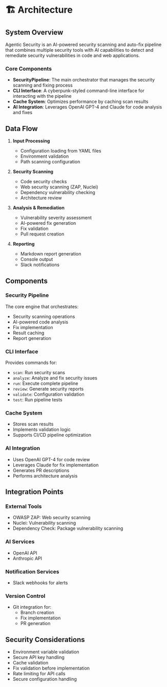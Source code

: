 # 🏗️ Architecture

## System Overview
Agentic Security is an AI-powered security scanning and auto-fix pipeline that combines multiple security tools with AI capabilities to detect and remediate security vulnerabilities in code and web applications.

### Core Components
- **SecurityPipeline**: The main orchestrator that manages the security scanning and fixing process
- **CLI Interface**: A cyberpunk-styled command-line interface for interacting with the pipeline
- **Cache System**: Optimizes performance by caching scan results
- **AI Integration**: Leverages OpenAI GPT-4 and Claude for code analysis and fixes

## Data Flow
1. **Input Processing**
   - Configuration loading from YAML files
   - Environment validation
   - Path scanning configuration

2. **Security Scanning**
   - Code security checks
   - Web security scanning (ZAP, Nuclei)
   - Dependency vulnerability checking
   - Architecture review

3. **Analysis & Remediation**
   - Vulnerability severity assessment
   - AI-powered fix generation
   - Fix validation
   - Pull request creation

4. **Reporting**
   - Markdown report generation
   - Console output
   - Slack notifications

## Components

### Security Pipeline
The core engine that orchestrates:
- Security scanning operations
- AI-powered code analysis
- Fix implementation
- Result caching
- Report generation

### CLI Interface
Provides commands for:
- `scan`: Run security scans
- `analyze`: Analyze and fix security issues
- `run`: Execute complete pipeline
- `review`: Generate security reports
- `validate`: Configuration validation
- `test`: Run pipeline tests

### Cache System
- Stores scan results
- Implements validation logic
- Supports CI/CD pipeline optimization

### AI Integration
- Uses OpenAI GPT-4 for code review
- Leverages Claude for fix implementation
- Generates PR descriptions
- Performs architecture analysis

## Integration Points

### External Tools
- OWASP ZAP: Web security scanning
- Nuclei: Vulnerability scanning
- Dependency Check: Package vulnerability scanning

### AI Services
- OpenAI API
- Anthropic API

### Notification Services
- Slack webhooks for alerts

### Version Control
- Git integration for:
  - Branch creation
  - Fix implementation
  - PR generation

## Security Considerations
- Environment variable validation
- Secure API key handling
- Cache validation
- Fix validation before implementation
- Rate limiting for API calls
- Secure configuration handling
